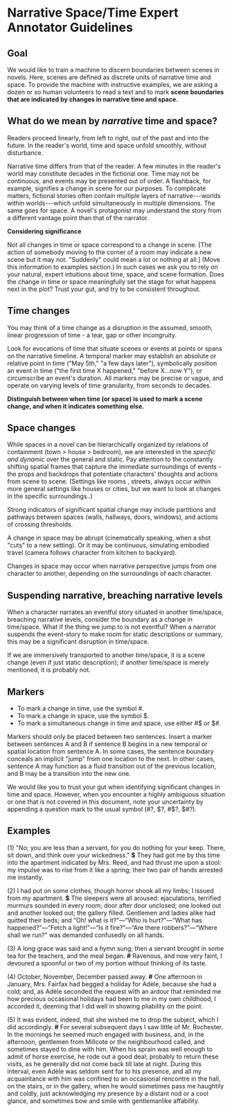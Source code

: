 # Narrative Space/Time Expert Annotator Guidelines

## Goal

We would like to train a machine to discern boundaries between scenes in novels.
Here, scenes are defined as discrete units of narrative time and space. To 
provide the machine with instructive examples, we are asking a dozen or so 
human volunteers to read a text and to mark **scene boundaries that are indicated
by changes in narrative time and space.**

## What do we mean by *narrative* time and space?

Readers proceed linearly, from left to right, out of the
past and into the future. In the reader's world, time and space unfold
smoothly, without disturbance.

Narrative time differs from that of the reader. A few minutes in the
reader's world may constitute decades in the fictional one. Time may not
be continuous, and events
may be presented out of order. A flashback, for example, signifies a 
change in scene for our purposes.
To complicate
matters, fictional stories often contain multiple layers of narrative---worlds
within worlds---which unfold simultaneously in multiple dimensions. The same
goes for space. A novel's protagonist may understand the story
from a different vantage point than that of the narrator.

**Considering significance**

Not all changes in time or space correspond to a change in scene. [The action of somebody
moving to the corner of a room may indicate a new scene but it
may not. "Suddenly" could mean a lot or nothing at all.] (Move this information
to examples section.) In such
cases we ask you to rely on your natural, expert intuitions about time, space,
and scene formation. Does the change in time or space meaningfully set the stage 
for what happens next in the plot? Trust your gut, and try to be consistent 
throughout.

## Time changes

You may think of a time change as a disruption in the assumed,
smooth, linear progression of time - a tear, gap or other incongruity.  

Look for evocations of time that situate scenes or events 
at points or spans on the narrative timeline. A temporal marker may establish an absolute
or relative point in time ("May 5th," "a few days later"), symbolically 
position an event in time ("the first time X happened," "before X...now Y"), 
or circumscribe an event's duration. All markers may be precise or vague, and
operate on varying levels of time granularity, from seconds to decades. 

**Distinguish between when time (or space) is used to mark a scene change, and
when it indicates something else.** 

## Space changes

While spaces in a novel can be hierarchically organized by relations of 
containment (town > house > bedroom), we are interested in the *specific
and dynamic* over the general and static. Pay attention to the constantly shifting 
spatial frames that capture the immediate surroundings of events - the 
props and backdrops that potentiate characters' thoughts and actions 
from scene to scene. (Settings like rooms , streets, always occur within
more general settings like houses or cities, but we want to look at 
changes in the specific surroundings..)

Strong indicators of significant spatial change may include partitions and pathways 
between spaces (walls, hallways, doors, windows), and actions of crossing 
thresholds.

A change in space may be abrupt (cinematically speaking, when a shot "cuts"
to a new setting). Or it may be continuous, simulating embodied travel (camera follows 
character from kitchen to backyard).

Changes in space may occur when narrative perspective jumps from one character
to another, depending on the surroundings of each character.  

## Suspending narrative, breaching narrative levels

When a character narrates an eventful story situated in another time/space, 
breaching narrative levels, consider the boundary as a change in time/space. 
What if the thing we jump to is not eventful?
When a narrator suspends the event-story to make room for static descriptions
or summary, this may be a significant disruption in time/space. 

If we are immersively transported to another time/space, it is a scene 
change (even if just static description); if another time/space is merely mentioned, it is probably not. 

## Markers 
- To mark a change in time, use the symbol #. 
- To mark a change in space, use the symbol $.
- To mark a simultaneous change in time and space, use either #$ or $#.

Markers should only be placed between two sentences. Insert a marker between sentences A and B if sentence B begins in a new temporal or spatial location from sentence A. In some cases, the sentence boundary conceals an implicit "jump" from one location to the next. In other cases, sentence A may function as a fluid transition out of the previous location, and B may be a transition into the new one.

We would like you to trust your gut when identifying significant changes in time and space. However, when you encounter a highly ambiguous situation or one that is not covered in this document, note your uncertainty by appending a question mark to the usual symbol (#?, $?, #$?, $#?). 

## Examples

(1) "No; you are less than a servant, for you do nothing for your keep. There, sit down, and think over your wickedness." **$** They had got me by this time into the apartment indicated by Mrs. Reed, and had thrust me upon a stool: my impulse was to rise from it like a spring; their two pair of hands arrested me instantly.

(2) I had put on some clothes, though horror shook all my limbs; I issued from my apartment. **$** The sleepers were all aroused: ejaculations, terrified murmurs sounded in every room; door after door unclosed; one looked out and another looked out; the gallery filled.  Gentlemen and ladies alike had quitted their beds; and “Oh! what is it?”—“Who is hurt?”—“What has happened?”—“Fetch a light!”—“Is it fire?”—“Are there robbers?”—“Where shall we run?” was demanded confusedly on all hands.

(3) A long grace was said and a hymn sung; then a servant brought in some tea for the teachers, and the meal began. **#** Ravenous, and now very faint, I devoured a spoonful or two of my portion without thinking of its taste.

(4) October, November, December passed away. **#** One afternoon in January, Mrs. Fairfax had begged a holiday for Adèle, because she had a cold; and, as Adèle seconded the request with an ardour that reminded me how precious occasional holidays had been to me in my own childhood, I accorded it, deeming that I did well in showing pliability on the point.

(5)  It was evident, indeed, that she wished me to drop the subject, which I did accordingly. **#** For several subsequent days I saw little of Mr. Rochester. In the mornings he seemed much engaged with business, and, in the afternoon, gentlemen from Millcote or the neighbourhood called, and sometimes stayed to dine with him.  When his sprain was well enough to admit of horse exercise, he rode out a good deal; probably to return these visits, as he generally did not come back till late at night. During this interval, even Adèle was seldom sent for to his presence, and all my acquaintance with him was confined to an occasional rencontre in the hall, on the stairs, or in the gallery, when he would sometimes pass me haughtily and coldly, just acknowledging my presence by a distant nod or a cool glance, and sometimes bow and smile with gentlemanlike affability. 

